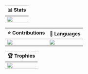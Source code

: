 | :bar_chart: Stats |
| - |
| ![](https://github-readme-stats.vercel.app/api?username=deathbeam&theme=radical&hide_border=true&include_all_commits=true&count_private=false&show_icons=true&rank_icon=percentile&hide_title=true&card_width=1012px) |

| :star: Contributions | :link: Languages |
| - | - |
| ![](https://github-readme-streak-stats.herokuapp.com/?user=deathbeam&theme=radical&hide_border=true&card_height=282px) | ![](https://github-readme-stats.vercel.app/api/top-langs/?username=deathbeam&theme=radical&hide_border=true&include_all_commits=true&count_private=false&card_width=500px) |

| :trophy: Trophies |
| - |
| ![](https://github-profile-trophy.vercel.app/?username=deathbeam&theme=radical&no-frame=true&no-bg=false&margin-w=4) |

